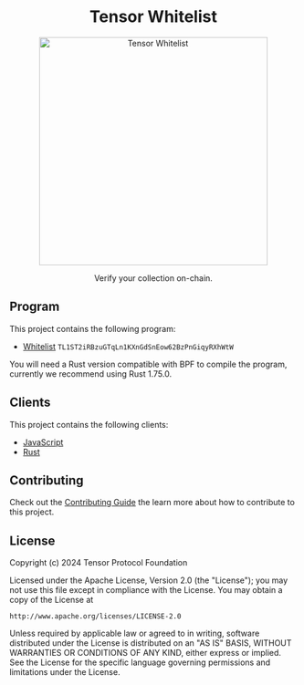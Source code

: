 <h1 align="center">
  Tensor Whitelist
</h1>
<p align="center">
  <img width="400" alt="Tensor Whitelist" src="https://github.com/tensor-foundation/whitelist/assets/729235/d159b3cd-19f8-4aca-8915-5a63e3a6d62f" />
</p>
<p align="center">
  Verify your collection on-chain.
</p>

## Program

This project contains the following program:

- [Whitelist](./program/README.md) `TL1ST2iRBzuGTqLn1KXnGdSnEow62BzPnGiqyRXhWtW`

You will need a Rust version compatible with BPF to compile the program, currently we recommend using Rust 1.75.0.

## Clients

This project contains the following clients:

- [JavaScript](./clients/js/README.md)
- [Rust](./clients/rust/README.md)

## Contributing

Check out the [Contributing Guide](./CONTRIBUTING.md) the learn more about how to contribute to this project.

## License

Copyright (c) 2024 Tensor Protocol Foundation

Licensed under the Apache License, Version 2.0 (the "License");
you may not use this file except in compliance with the License.
You may obtain a copy of the License at

    http://www.apache.org/licenses/LICENSE-2.0

Unless required by applicable law or agreed to in writing, software
distributed under the License is distributed on an "AS IS" BASIS,
WITHOUT WARRANTIES OR CONDITIONS OF ANY KIND, either express or implied.
See the License for the specific language governing permissions and
limitations under the License.
